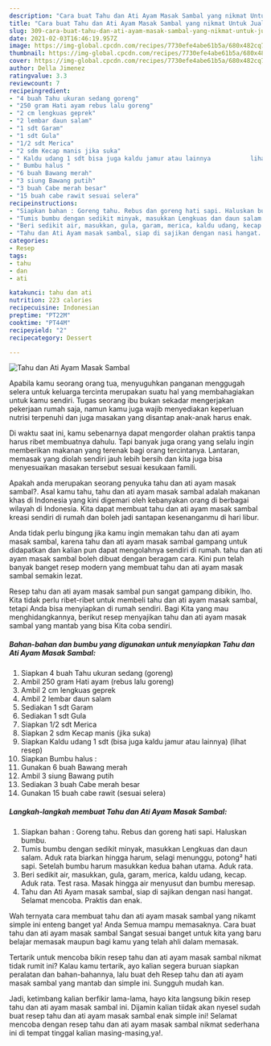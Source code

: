 ```yaml
---
description: "Cara buat Tahu dan Ati Ayam Masak Sambal yang nikmat Untuk Jualan"
title: "Cara buat Tahu dan Ati Ayam Masak Sambal yang nikmat Untuk Jualan"
slug: 309-cara-buat-tahu-dan-ati-ayam-masak-sambal-yang-nikmat-untuk-jualan
date: 2021-02-03T16:46:19.957Z
image: https://img-global.cpcdn.com/recipes/7730efe4abe61b5a/680x482cq70/tahu-dan-ati-ayam-masak-sambal-foto-resep-utama.jpg
thumbnail: https://img-global.cpcdn.com/recipes/7730efe4abe61b5a/680x482cq70/tahu-dan-ati-ayam-masak-sambal-foto-resep-utama.jpg
cover: https://img-global.cpcdn.com/recipes/7730efe4abe61b5a/680x482cq70/tahu-dan-ati-ayam-masak-sambal-foto-resep-utama.jpg
author: Della Jimenez
ratingvalue: 3.3
reviewcount: 7
recipeingredient:
- "4 buah Tahu ukuran sedang goreng"
- "250 gram Hati ayam rebus lalu goreng"
- "2 cm lengkuas geprek"
- "2 lembar daun salam"
- "1 sdt Garam"
- "1 sdt Gula"
- "1/2 sdt Merica"
- "2 sdm Kecap manis jika suka"
- " Kaldu udang 1 sdt bisa juga kaldu jamur atau lainnya           lihat resep"
- " Bumbu halus "
- "6 buah Bawang merah"
- "3 siung Bawang putih"
- "3 buah Cabe merah besar"
- "15 buah cabe rawit sesuai selera"
recipeinstructions:
- "Siapkan bahan : Goreng tahu. Rebus dan goreng hati sapi. Haluskan bumbu."
- "Tumis bumbu dengan sedikit minyak, masukkan Lengkuas dan daun salam. Aduk rata biarkan hingga harum, selagi menunggu, potong² hati sapi. Setelah bumbu harum masukkan kedua bahan utama. Aduk rata."
- "Beri sedikit air, masukkan, gula, garam, merica, kaldu udang, kecap. Aduk rata. Test rasa. Masak hingga air menyusut dan bumbu meresap."
- "Tahu dan Ati Ayam masak sambal, siap di sajikan dengan nasi hangat. Selamat mencoba. Praktis dan enak."
categories:
- Resep
tags:
- tahu
- dan
- ati

katakunci: tahu dan ati 
nutrition: 223 calories
recipecuisine: Indonesian
preptime: "PT22M"
cooktime: "PT44M"
recipeyield: "2"
recipecategory: Dessert

---
```



![Tahu dan Ati Ayam Masak Sambal](https://img-global.cpcdn.com/recipes/7730efe4abe61b5a/680x482cq70/tahu-dan-ati-ayam-masak-sambal-foto-resep-utama.jpg)

Apabila kamu seorang orang tua, menyuguhkan panganan menggugah selera untuk keluarga tercinta merupakan suatu hal yang membahagiakan untuk kamu sendiri. Tugas seorang ibu bukan sekadar mengerjakan pekerjaan rumah saja, namun kamu juga wajib menyediakan keperluan nutrisi terpenuhi dan juga masakan yang disantap anak-anak harus enak.

Di waktu  saat ini, kamu sebenarnya dapat mengorder olahan praktis tanpa harus ribet membuatnya dahulu. Tapi banyak juga orang yang selalu ingin memberikan makanan yang terenak bagi orang tercintanya. Lantaran, memasak yang diolah sendiri jauh lebih bersih dan kita juga bisa menyesuaikan masakan tersebut sesuai kesukaan famili. 



Apakah anda merupakan seorang penyuka tahu dan ati ayam masak sambal?. Asal kamu tahu, tahu dan ati ayam masak sambal adalah makanan khas di Indonesia yang kini digemari oleh kebanyakan orang di berbagai wilayah di Indonesia. Kita dapat membuat tahu dan ati ayam masak sambal kreasi sendiri di rumah dan boleh jadi santapan kesenanganmu di hari libur.

Anda tidak perlu bingung jika kamu ingin memakan tahu dan ati ayam masak sambal, karena tahu dan ati ayam masak sambal gampang untuk didapatkan dan kalian pun dapat mengolahnya sendiri di rumah. tahu dan ati ayam masak sambal boleh dibuat dengan beragam cara. Kini pun telah banyak banget resep modern yang membuat tahu dan ati ayam masak sambal semakin lezat.

Resep tahu dan ati ayam masak sambal pun sangat gampang dibikin, lho. Kita tidak perlu ribet-ribet untuk membeli tahu dan ati ayam masak sambal, tetapi Anda bisa menyiapkan di rumah sendiri. Bagi Kita yang mau menghidangkannya, berikut resep menyajikan tahu dan ati ayam masak sambal yang mantab yang bisa Kita coba sendiri.

<!--inarticleads1-->

##### Bahan-bahan dan bumbu yang digunakan untuk menyiapkan Tahu dan Ati Ayam Masak Sambal:

1. Siapkan 4 buah Tahu ukuran sedang (goreng)
1. Ambil 250 gram Hati ayam (rebus lalu goreng)
1. Ambil 2 cm lengkuas geprek
1. Ambil 2 lembar daun salam
1. Sediakan 1 sdt Garam
1. Sediakan 1 sdt Gula
1. Siapkan 1/2 sdt Merica
1. Siapkan 2 sdm Kecap manis (jika suka)
1. Siapkan  Kaldu udang 1 sdt (bisa juga kaldu jamur atau lainnya)           (lihat resep)
1. Siapkan  Bumbu halus :
1. Gunakan 6 buah Bawang merah
1. Ambil 3 siung Bawang putih
1. Sediakan 3 buah Cabe merah besar
1. Gunakan 15 buah cabe rawit (sesuai selera)




<!--inarticleads2-->

##### Langkah-langkah membuat Tahu dan Ati Ayam Masak Sambal:

1. Siapkan bahan : Goreng tahu. Rebus dan goreng hati sapi. Haluskan bumbu.
1. Tumis bumbu dengan sedikit minyak, masukkan Lengkuas dan daun salam. Aduk rata biarkan hingga harum, selagi menunggu, potong² hati sapi. Setelah bumbu harum masukkan kedua bahan utama. Aduk rata.
1. Beri sedikit air, masukkan, gula, garam, merica, kaldu udang, kecap. Aduk rata. Test rasa. Masak hingga air menyusut dan bumbu meresap.
1. Tahu dan Ati Ayam masak sambal, siap di sajikan dengan nasi hangat. Selamat mencoba. Praktis dan enak.




Wah ternyata cara membuat tahu dan ati ayam masak sambal yang nikamt simple ini enteng banget ya! Anda Semua mampu memasaknya. Cara buat tahu dan ati ayam masak sambal Sangat sesuai banget untuk kita yang baru belajar memasak maupun bagi kamu yang telah ahli dalam memasak.

Tertarik untuk mencoba bikin resep tahu dan ati ayam masak sambal nikmat tidak rumit ini? Kalau kamu tertarik, ayo kalian segera buruan siapkan peralatan dan bahan-bahannya, lalu buat deh Resep tahu dan ati ayam masak sambal yang mantab dan simple ini. Sungguh mudah kan. 

Jadi, ketimbang kalian berfikir lama-lama, hayo kita langsung bikin resep tahu dan ati ayam masak sambal ini. Dijamin kalian tiidak akan nyesel sudah buat resep tahu dan ati ayam masak sambal enak simple ini! Selamat mencoba dengan resep tahu dan ati ayam masak sambal nikmat sederhana ini di tempat tinggal kalian masing-masing,ya!.

